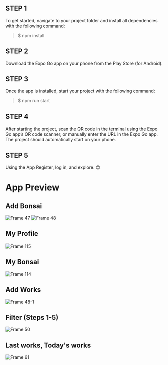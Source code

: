 ## STEP 1
To get started, navigate to your project folder and install all dependencies with the following command:

> $ npm install

## STEP 2
Download the Expo Go app on your phone from the Play Store (for Android).

## STEP 3
Once the app is installed, start your project with the following command:

> $ npm run start

## STEP 4
After starting the project, scan the QR code in the terminal using the Expo Go app’s QR code scanner, or manually enter the URL in the Expo Go app. The project should automatically start on your phone.

## STEP 5
Using the App
Register, log in, and explore. 😊


# App Preview
## Add Bonsai
![Frame 47](https://github.com/user-attachments/assets/fcf7d349-5394-45a0-9ba2-5fc5920a94d8)
![Frame 48](https://github.com/user-attachments/assets/9e247ac9-8ee1-4a41-8250-e9d16270f703)

## My Profile
![Frame 115](https://github.com/user-attachments/assets/87b423fa-7427-43d2-aa1c-2a0ba17b069a)

## My Bonsai
![Frame 114](https://github.com/user-attachments/assets/d1fd64de-d742-4928-a6bc-74d6aba8b5f1)

## Add Works
![Frame 48-1](https://github.com/user-attachments/assets/11c17ff6-987c-47ca-8a00-b5cc1c927f8d)

## Filter (Steps 1-5)
![Frame 50](https://github.com/user-attachments/assets/2a65ce1f-01d8-4a12-b45c-89eb7e884fa9)

## Last works, Today's works
![Frame 61](https://github.com/user-attachments/assets/b865bedc-6c7b-4b87-b312-65207289271b)
